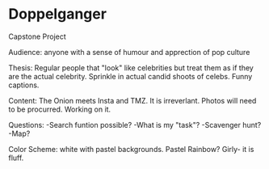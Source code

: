# Doppelganger

Capstone Project

Audience: anyone with a sense of humour and apprection of pop culture 

Thesis: Regular people that "look" like celebrities but treat them as if they are the actual celebrity. Sprinkle in actual candid shoots of celebs. Funny captions. 

Content: The Onion meets Insta and TMZ. It is irreverlant. Photos will need to be procurred. Working on it. 

Questions:
    -Search funtion possible?
    -What is my "task"?
    -Scavenger hunt?
    -Map? 
    

Color Scheme: white with pastel backgrounds. Pastel Rainbow? Girly- it is fluff. 

